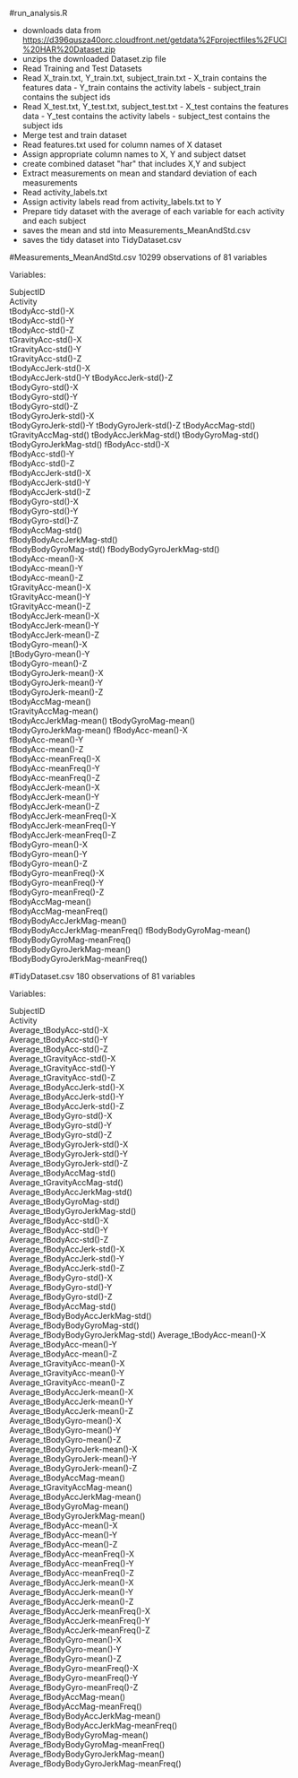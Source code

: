 #run_analysis.R

* downloads data from https://d396qusza40orc.cloudfront.net/getdata%2Fprojectfiles%2FUCI%20HAR%20Dataset.zip
* unzips the downloaded Dataset.zip file
* Read Training and Test Datasets
* Read X_train.txt, Y_train.txt, subject_train.txt
      - X_train contains the features data 
      - Y_train contains the activity labels
      - subject_train contains the subject ids
* Read X_test.txt, Y_test.txt, subject_test.txt
      - X_test contains the features data 
      - Y_test contains the activity labels
      - subject_test contains the subject ids
* Merge test and train dataset
* Read features.txt used for column names of X dataset
* Assign appropriate column names to X, Y and subject datset
* create combined dataset "har" that includes X,Y and subject
* Extract measurements on mean and standard deviation of each measurements
* Read activity_labels.txt
* Assign activity labels read from activity_labels.txt to Y
* Prepare tidy dataset with the average of each variable for each activity and each subject
* saves the mean and std into Measurements_MeanAndStd.csv
* saves the tidy dataset into TidyDataset.csv


#Measurements_MeanAndStd.csv
  10299 observations of 81 variables 
  
Variables:

SubjectID  
Activity                     
tBodyAcc-std()-X               
tBodyAcc-std()-Y  
tBodyAcc-std()-Z   
tGravityAcc-std()-X            
tGravityAcc-std()-Y  
tGravityAcc-std()-Z  
tBodyAccJerk-std()-X           
tBodyAccJerk-std()-Y 
tBodyAccJerk-std()-Z  
tBodyGyro-std()-X              
tBodyGyro-std()-Y  
tBodyGyro-std()-Z    
tBodyGyroJerk-std()-X          
tBodyGyroJerk-std()-Y 
tBodyGyroJerk-std()-Z 
tBodyAccMag-std()              
tGravityAccMag-std() 
tBodyAccJerkMag-std() 
tBodyGyroMag-std()             
tBodyGyroJerkMag-std() 
fBodyAcc-std()-X   
fBodyAcc-std()-Y               
fBodyAcc-std()-Z  
fBodyAccJerk-std()-X   
fBodyAccJerk-std()-Y           
fBodyAccJerk-std()-Z  
fBodyGyro-std()-X    
fBodyGyro-std()-Y              
fBodyGyro-std()-Z   
fBodyAccMag-std()     
fBodyBodyAccJerkMag-std()      
fBodyBodyGyroMag-std() 
fBodyBodyGyroJerkMag-std()    
tBodyAcc-mean()-X              
tBodyAcc-mean()-Y     
tBodyAcc-mean()-Z      
tGravityAcc-mean()-X           
tGravityAcc-mean()-Y   
tGravityAcc-mean()-Z   
tBodyAccJerk-mean()-X          
tBodyAccJerk-mean()-Y  
tBodyAccJerk-mean()-Z  
tBodyGyro-mean()-X             
[tBodyGyro-mean()-Y  
tBodyGyro-mean()-Z       
tBodyGyroJerk-mean()-X         
tBodyGyroJerk-mean()-Y    
tBodyGyroJerk-mean()-Z   
tBodyAccMag-mean()             
tGravityAccMag-mean()  
tBodyAccJerkMag-mean() 
tBodyGyroMag-mean()            
tBodyGyroJerkMag-mean() 
fBodyAcc-mean()-X    
fBodyAcc-mean()-Y              
fBodyAcc-mean()-Z   
fBodyAcc-meanFreq()-X   
fBodyAcc-meanFreq()-Y          
fBodyAcc-meanFreq()-Z  
fBodyAccJerk-mean()-X  
fBodyAccJerk-mean()-Y          
fBodyAccJerk-mean()-Z  
fBodyAccJerk-meanFreq()-X  
fBodyAccJerk-meanFreq()-Y      
fBodyAccJerk-meanFreq()-Z   
fBodyGyro-mean()-X         
fBodyGyro-mean()-Y             
fBodyGyro-mean()-Z         
fBodyGyro-meanFreq()-X    
fBodyGyro-meanFreq()-Y         
fBodyGyro-meanFreq()-Z   
fBodyAccMag-mean()          
fBodyAccMag-meanFreq()         
fBodyBodyAccJerkMag-mean()   
fBodyBodyAccJerkMag-meanFreq() 
fBodyBodyGyroMag-mean()        
fBodyBodyGyroMag-meanFreq()  
fBodyBodyGyroJerkMag-mean()    
fBodyBodyGyroJerkMag-meanFreq()

#TidyDataset.csv
  180 observations of 81 variables
  
Variables:

SubjectID       
Activity            
Average_tBodyAcc-std()-X               
Average_tBodyAcc-std()-Y   
Average_tBodyAcc-std()-Z      
Average_tGravityAcc-std()-X            
Average_tGravityAcc-std()-Y    
Average_tGravityAcc-std()-Z    
Average_tBodyAccJerk-std()-X           
Average_tBodyAccJerk-std()-Y   
Average_tBodyAccJerk-std()-Z   
Average_tBodyGyro-std()-X              
Average_tBodyGyro-std()-Y   
Average_tBodyGyro-std()-Z     
Average_tBodyGyroJerk-std()-X          
Average_tBodyGyroJerk-std()-Y  
Average_tBodyGyroJerk-std()-Z  
Average_tBodyAccMag-std()              
Average_tGravityAccMag-std()   
Average_tBodyAccJerkMag-std()   
Average_tBodyGyroMag-std()             
Average_tBodyGyroJerkMag-std()  
Average_fBodyAcc-std()-X       
Average_fBodyAcc-std()-Y               
Average_fBodyAcc-std()-Z     
Average_fBodyAccJerk-std()-X  
Average_fBodyAccJerk-std()-Y           
Average_fBodyAccJerk-std()-Z  
Average_fBodyGyro-std()-X          
Average_fBodyGyro-std()-Y              
Average_fBodyGyro-std()-Z         
Average_fBodyAccMag-std()        
Average_fBodyBodyAccJerkMag-std()      
Average_fBodyBodyGyroMag-std()    
Average_fBodyBodyGyroJerkMag-std() 
Average_tBodyAcc-mean()-X              
Average_tBodyAcc-mean()-Y        
Average_tBodyAcc-mean()-Z        
Average_tGravityAcc-mean()-X           
Average_tGravityAcc-mean()-Y     
Average_tGravityAcc-mean()-Z    
Average_tBodyAccJerk-mean()-X          
Average_tBodyAccJerk-mean()-Y    
Average_tBodyAccJerk-mean()-Z    
Average_tBodyGyro-mean()-X             
Average_tBodyGyro-mean()-Y      
Average_tBodyGyro-mean()-Z          
Average_tBodyGyroJerk-mean()-X         
Average_tBodyGyroJerk-mean()-Y     
Average_tBodyGyroJerk-mean()-Z     
Average_tBodyAccMag-mean()             
Average_tGravityAccMag-mean()      
Average_tBodyAccJerkMag-mean()      
Average_tBodyGyroMag-mean()            
Average_tBodyGyroJerkMag-mean()      
Average_fBodyAcc-mean()-X            
Average_fBodyAcc-mean()-Y              
Average_fBodyAcc-mean()-Z           
Average_fBodyAcc-meanFreq()-X       
Average_fBodyAcc-meanFreq()-Y          
Average_fBodyAcc-meanFreq()-Z      
Average_fBodyAccJerk-mean()-X     
Average_fBodyAccJerk-mean()-Y          
Average_fBodyAccJerk-mean()-Z     
Average_fBodyAccJerk-meanFreq()-X  
Average_fBodyAccJerk-meanFreq()-Y      
Average_fBodyAccJerk-meanFreq()-Z  
Average_fBodyGyro-mean()-X         
Average_fBodyGyro-mean()-Y             
Average_fBodyGyro-mean()-Z         
Average_fBodyGyro-meanFreq()-X     
Average_fBodyGyro-meanFreq()-Y         
Average_fBodyGyro-meanFreq()-Z     
Average_fBodyAccMag-mean()           
Average_fBodyAccMag-meanFreq()         
Average_fBodyBodyAccJerkMag-mean()   
Average_fBodyBodyAccJerkMag-meanFreq()
Average_fBodyBodyGyroMag-mean()        
Average_fBodyBodyGyroMag-meanFreq()  
Average_fBodyBodyGyroJerkMag-mean()   
Average_fBodyBodyGyroJerkMag-meanFreq()

